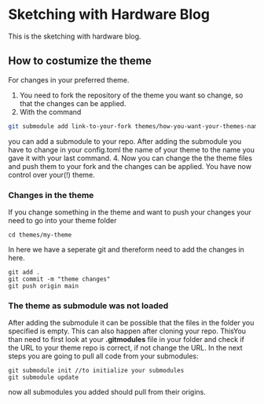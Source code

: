 # Sketching with Hardware Blog
This is the sketching with hardware blog.

## How to costumize the theme
For changes in your preferred theme.

1. You need to fork the repository of the theme you want so change, so that the changes can be applied.
2. With the command 
``` bash
git submodule add link-to-your-fork themes/how-you-want-your-themes-name
```
you can add a submodule to your repo. After adding the submodule you have to change in your config.toml the name of your theme to the name you gave it with your last command.
4. Now you can change the the theme files and push them to your fork and the changes can be applied. You have now control over your(!) theme.

### Changes in the theme
If you change something in the theme and want to push your changes your need to go into your theme folder
```
cd themes/my-theme
```
In here we have a seperate git and thereform need to add the changes in here.
```
git add .
git commit -m "theme changes"
git push origin main
```

### The theme as submodule was not loaded
After adding the submodule it can be possible that the files in the folder you specified is empty. This can also happen after cloning your repo. ThisYou than need to first look at your **.gitmodules** file in your folder and check if the URL to your theme repo is correct, if not change the URL.
In the next steps you are going to pull all code from your submodules:
```
git submodule init //to initialize your submodules
git submodule update
```
now all submodules you added should pull from their origins.